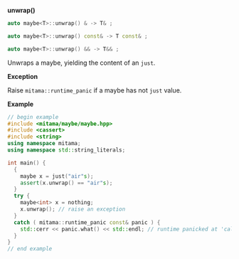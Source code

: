 **unwrap()**

```cpp
auto maybe<T>::unwrap() & -> T& ;

auto maybe<T>::unwrap() const& -> T const& ;

auto maybe<T>::unwrap() && -> T&& ;
```

Unwraps a maybe, yielding the content of an `just`.

**Exception**

Raise `mitama::runtime_panic` if a maybe has not `just` value.

**Example**

```cpp
// begin example
#include <mitama/maybe/maybe.hpp>
#include <cassert>
#include <string>
using namespace mitama;
using namespace std::string_literals;

int main() {
  {
    maybe x = just("air"s);
    assert(x.unwrap() == "air"s);
  }
  try {
    maybe<int> x = nothing;
    x.unwrap(); // raise an exception
  }
  catch ( mitama::runtime_panic const& panic ) {
    std::cerr << panic.what() << std::endl; // runtime panicked at 'called `maybe::unwrap()` on a `nothing` value'
  }
}
// end example
```
